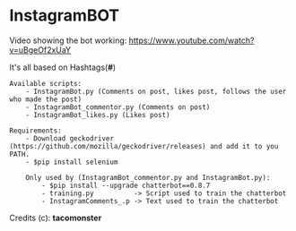 # InstagramBOT

Video showing the bot working: https://www.youtube.com/watch?v=uBgeOf2xUaY

It's all based on Hashtags(**#**)

~~~
Available scripts:
    - InstagramBot.py (Comments on post, likes post, follows the user who made the post)
    - InstagramBot_commentor.py (Comments on post)
    - InstagramBot_likes.py (Likes post)
~~~

~~~
Requirements:
    - Download geckodriver (https://github.com/mozilla/geckodriver/releases) and add it to you PATH.
    - $pip install selenium

    Only used by (InstagramBot_commentor.py and InstagramBot.py):
        - $pip install --upgrade chatterbot==0.8.7
        - training.py          -> Script used to train the chatterbot
        - InstagramComments_.p -> Text used to train the chatterbot
~~~

Credits (c): **tacomonster**
